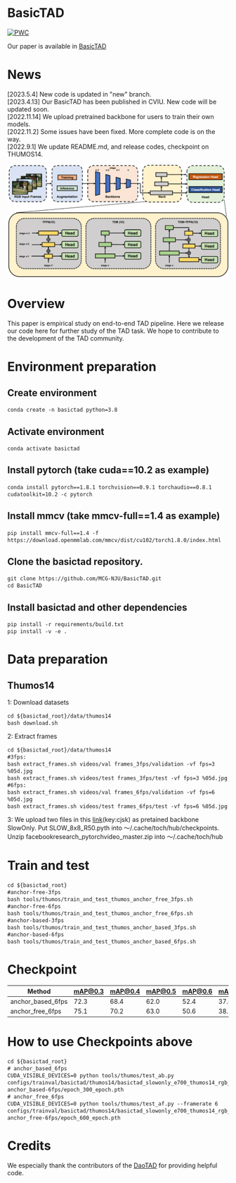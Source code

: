 # BasicTAD

[![PWC](https://img.shields.io/endpoint.svg?url=https://paperswithcode.com/badge/basictad-an-astounding-rgb-only-baseline-for/temporal-action-localization-on-thumos14)](https://paperswithcode.com/sota/temporal-action-localization-on-thumos14?p=basictad-an-astounding-rgb-only-baseline-for)

Our paper is available in [BasicTAD](https://arxiv.org/abs/2205.02717) 

# News
[2023.5.4] New code is updated in "new" branch. <br>
[2023.4.13] Our BasicTAD has been published in CVIU. New code will be updated soon. <br>
[2022.11.14] We upload pretrained backbone for users to train their own models. <br>
[2022.11.2] Some issues have been fixed. More complete code is on the way. <br>
[2022.9.1] We update README.md, and release codes, checkpoint on THUMOS14.

![alt](basictad.png)

# Overview

This paper is empirical study on end-to-end TAD pipeline. Here we release our code here for further study of the TAD task. We hope to contribute to the development of the TAD community.

# Environment preparation

## Create environment
```
conda create -n basictad python=3.8
``` 
## Activate environment
```
conda activate basictad
``` 
## Install pytorch (take cuda==10.2 as example)
```
conda install pytorch==1.8.1 torchvision==0.9.1 torchaudio==0.8.1 cudatoolkit=10.2 -c pytorch
``` 
## Install mmcv (take mmcv-full==1.4 as example)
```
pip install mmcv-full==1.4 -f https://download.openmmlab.com/mmcv/dist/cu102/torch1.8.0/index.html
``` 
## Clone the basictad repository.
```
git clone https://github.com/MCG-NJU/BasicTAD.git
cd BasicTAD
``` 
## Install basictad and other dependencies
``` 
pip install -r requirements/build.txt
pip install -v -e .
``` 
# Data preparation

## Thumos14
1: Download datasets
```
cd ${basictad_root}/data/thumos14
bash download.sh
```
2: Extract frames
```
cd ${basictad_root}/data/thumos14
#3fps:
bash extract_frames.sh videos/val frames_3fps/validation -vf fps=3 %05d.jpg
bash extract_frames.sh videos/test frames_3fps/test -vf fps=3 %05d.jpg
#6fps:
bash extract_frames.sh videos/val frames_6fps/validation -vf fps=6 %05d.jpg
bash extract_frames.sh videos/test frames_6fps/test -vf fps=6 %05d.jpg
```

3: We upload two files in this [link](https://pan.baidu.com/s/15Grt6eBEfJEBQV1FaQutUg)(key:cjsk) as pretained backbone SlowOnly. 
Put SLOW_8x8_R50.pyth into ～/.cache/toch/hub/checkpoints. Unzip facebookresearch_pytorchvideo_master.zip into ～/.cache/toch/hub

# Train and test
```
cd ${basictad_root}
#anchor-free-3fps
bash tools/thumos/train_and_test_thumos_anchor_free_3fps.sh
#anchor-free-6fps
bash tools/thumos/train_and_test_thumos_anchor_free_6fps.sh
#anchor-based-3fps
bash tools/thumos/train_and_test_thumos_anchor_based_3fps.sh
#anchor-based-6fps
bash tools/thumos/train_and_test_thumos_anchor_based_6fps.sh
```
# Checkpoint
|Method|mAP@0.3|mAP@0.4|mAP@0.5|mAP@0.6|mAP@0.7|Avg|checkpoint|
|----  | ----  |----  | ----  |----  | ----  |----  |----  |
|anchor_based_6fps|72.3|68.4|62.0|52.4|37.0|58.4|[link](https://pan.baidu.com/s/1-lIXLGytXTKvcR6uEruVng)(key:z509)
|anchor_free_6fps|75.1|70.2|63.0|50.6|38.7|59.5|[link](https://pan.baidu.com/s/1Q52A9O1cHKM9Cp8cbX2hdQ)(key:kkn3)

# How to use Checkpoints above
```
cd ${basictad_root}
# anchor_based_6fps
CUDA_VISIBLE_DEVICES=0 python tools/thumos/test_ab.py configs/trainval/basictad/thumos14/basictad_slowonly_e700_thumos14_rgb_192win_anchor_based.py anchor_based-6fps/epoch_300_epoch.pth
# anchor_free_6fps
CUDA_VISIBLE_DEVICES=0 python tools/thumos/test_af.py --framerate 6 configs/trainval/basictad/thumos14/basictad_slowonly_e700_thumos14_rgb_192win_anchor_free.py anchor_free-6fps/epoch_600_epoch.pth
```
# Credits
We especially thank the contributors of the [DaoTAD](https://github.com/Media-Smart/vedatad) for providing helpful code.





